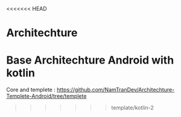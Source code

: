 <<<<<<< HEAD
# Architechture
Base Architechture Android with kotlin
=======
Core and templete : https://github.com/NamTranDev/Architechture-Templete-Android/tree/templete
>>>>>>> template/kotlin-2
